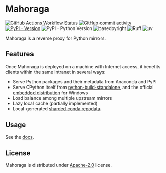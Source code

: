 # Mahoraga

[![GitHub Actions Workflow Status](https://img.shields.io/github/actions/workflow/status/hingebase/mahoraga/publish-pypi.yml?label=ci&logo=github)](https://github.com/hingebase/mahoraga/actions)
[![GitHub commit activity](https://img.shields.io/github/commit-activity/y/hingebase/mahoraga?logo=github)](https://github.com/hingebase/mahoraga/commits)
[![PyPI - Version](https://img.shields.io/pypi/v/mahoraga)](https://pypi.org/project/mahoraga)
![PyPI - Python Version](https://img.shields.io/pypi/pyversions/mahoraga)
![basedpyright](https://img.shields.io/badge/basedpyright-checked-42b983)
![Ruff](https://img.shields.io/endpoint?url=https://raw.githubusercontent.com/astral-sh/ruff/main/assets/badge/v2.json)
![uv](https://img.shields.io/endpoint?url=https://raw.githubusercontent.com/astral-sh/uv/main/assets/badge/v0.json)

Mahoraga is a reverse proxy for Python mirrors.
## Features
Once Mahoraga is deployed on a machine with Internet access,
it benefits clients within the same Intranet in several ways:

- Serve Python packages and their metadata from Anaconda and PyPI
- Serve CPython itself from [python-build-standalone][1],
  and the official [embedded distribution][2] for Windows
- Load balance among multiple upstream mirrors
- Lazy local cache (partially implemented)
- Local-generated [sharded conda repodata][3]
## Usage
See the [docs](docs/tutorial.md).
## License
Mahoraga is distributed under [Apache-2.0][4] license.

[1]: https://github.com/astral-sh/python-build-standalone/
[2]: https://docs.python.org/3/using/windows.html#the-embeddable-package
[3]: https://conda.org/learn/ceps/cep-0016/
[4]: https://spdx.org/licenses/Apache-2.0.html
